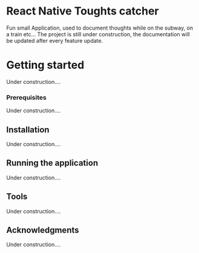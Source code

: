# React Native Toughts catcher

Fun small Application, used to document thoughts while on the subway, on a train etc...
The project is still under construction, the documentation will be updated after every feature update.

# Getting started

Under construction....

### Prerequisites

Under construction....

## Installation

Under construction....

## Running the application

Under construction....

## Tools

Under construction....

## Acknowledgments

Under construction....
